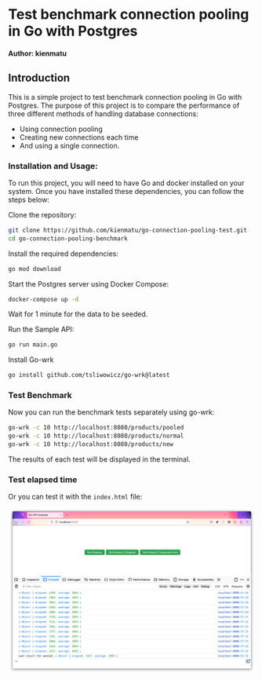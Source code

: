 # Test benchmark connection pooling in Go with Postgres
#### Author: kienmatu

## Introduction
This is a simple project to test benchmark connection pooling in Go with Postgres. 
The purpose of this project is to compare the performance of three different methods of handling database connections: 
- Using connection pooling
- Creating new connections each time
- And using a single connection.

### Installation and Usage:

To run this project, you will need to have Go and docker installed on your system.
Once you have installed these dependencies, you can follow the steps below:

Clone the repository:

```bash
git clone https://github.com/kienmatu/go-connection-pooling-test.git
cd go-connection-pooling-benchmark
```

Install the required dependencies:

```bash
go mod download
```
Start the Postgres server using Docker Compose:

```bash
docker-compose up -d
```
Wait for 1 minute for the data to be seeded.

Run the Sample API:
```bash
go run main.go
```

Install Go-wrk
```bash
go install github.com/tsliwowicz/go-wrk@latest
```
### Test Benchmark
Now you can run the benchmark tests separately using go-wrk:

```bash
go-wrk -c 10 http://localhost:8080/products/pooled
go-wrk -c 10 http://localhost:8080/products/normal
go-wrk -c 10 http://localhost:8080/products/new
```

The results of each test will be displayed in the terminal.

### Test elapsed time
Or you can test it with the `index.html` file:

![test.png](test.png)